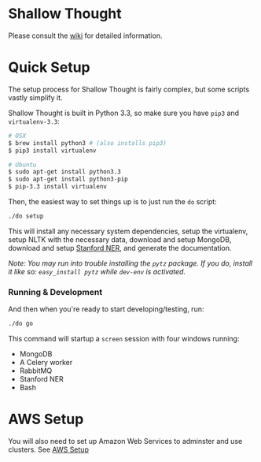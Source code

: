 Shallow Thought
===============

Please consult the
[wiki](https://github.com/publicscience/shallowthought/wiki) for detailed information.

# Quick Setup

The setup process for Shallow Thought is fairly complex, but some scripts vastly simplify it.

Shallow Thought is built in Python 3.3, so make sure you have `pip3` and `virtualenv-3.3`:
```bash
# OSX
$ brew install python3 # (also installs pip3)
$ pip3 install virtualenv

# Ubuntu
$ sudo apt-get install python3.3
$ sudo apt-get install python3-pip
$ pip-3.3 install virtualenv
```

Then, the easiest way to set things up is to just run the `do` script:
```bash
./do setup
```
This will install any necessary system dependencies, setup the
virtualenv, setup NLTK with the necessary data, download and setup
MongoDB, download and setup [Stanford NER](http://nlp.stanford.edu/software/CRF-NER.shtml#Download), and generate the documentation.

*Note: You may run into trouble installing the `pytz` package. If you
do, install it like so: `easy_install pytz` while `dev-env` is activated.*

### Running & Development
And then when you're ready to start developing/testing, run:
```bash
./do go
```
This command will startup a `screen` session with four windows running:
* MongoDB
* A Celery worker
* RabbitMQ
* Stanford NER
* Bash


# AWS Setup
You will also need to set up Amazon Web Services to adminster and use
clusters. See [AWS
Setup](https://github.com/publicscience/shallowthought/wiki/AWS-Setup)
